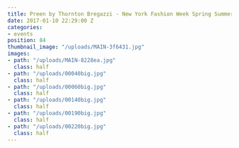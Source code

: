 ```yaml
---
title: Preen by Thornton Bregazzi - New York Fashion Week Spring Summer 2012
date: 2017-01-10 22:29:00 Z
categories:
- events
position: 84
thumbnail_image: "/uploads/MAIN-3f6431.jpg"
images:
- path: "/uploads/MAIN-8228ea.jpg"
  class: half
- path: "/uploads/00040big.jpg"
  class: half
- path: "/uploads/00060big.jpg"
  class: half
- path: "/uploads/00140big.jpg"
  class: half
- path: "/uploads/00190big.jpg"
  class: half
- path: "/uploads/00220big.jpg"
  class: half
---
```



